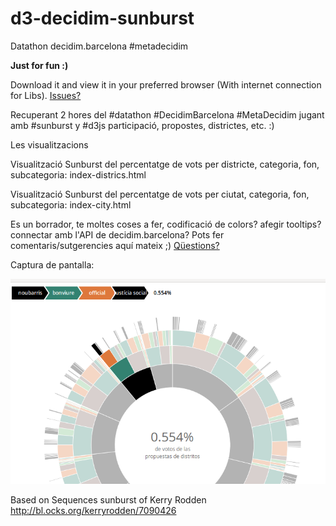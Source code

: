 # d3-decidim-sunburst

Datathon decidim.barcelona #metadecidim

**Just for fun :)**

Download it and view it in your preferred browser (With internet connection for Libs). [Issues?](https://github.com/josepjc/d3-decidim-sunburst/issues)

Recuperant 2 hores del #datathon #DecidimBarcelona #MetaDecidim jugant amb #sunburst y #d3js participació, propostes, districtes, etc. :)

Les visualitzacions 

Visualització Sunburst del percentatge de vots per districte, categoria, fon, subcategoria: index-districs.html

Visualització Sunburst del percentatge de vots per ciutat, categoria, fon, subcategoria: index-city.html

Es un borrador, te moltes coses a fer, codificació de colors? afegir tooltips? connectar amb l'API de decidim.barcelona? Pots fer comentaris/sutgerencies aquí mateix ;) [Qüestions?](https://github.com/josepjc/d3-decidim-sunburst/issues)

Captura de pantalla:

![alt text](https://raw.githubusercontent.com/josepjc/d3-decidim-sunburst/master/dist-propostes-vots.png "d3js #metadecidim sunburst")


Based on Sequences sunburst of Kerry Rodden
http://bl.ocks.org/kerryrodden/7090426

